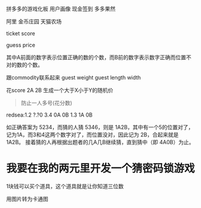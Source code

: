 





拼多多的游戏化板
用户画像 
现金签到
多多果然



阿里
金币庄园
天猫农场







ticket score 



guess price



其中A前面的数字表示位置正确的数的个数，而B前的数字表示数字正确而位置不对的数的个数。

跟commodity联系起来
guest weight
guest length width




>>>>>>>>>>>>>>>>
花score
2A 2B 生成一个大于X小于Y的随机价


> 防止一人多号(花分数)








redsea:1.2
?.?0
3.4 0A 0B
1.3 1A 0B


如正确答案为 5234，而猜的人猜 5346，则是 1A2B，其中有一个5的位置对了，记为1A，而3和4这两个数字对了，而位置没对，因此记为 2B，合起来就是 1A2B。
接着猜的人再根据出题者的几A几B继续猜，直到猜中（即 4A0B）为止。





# 我要在我的两元里开发一个猜密码锁游戏

1块钱可以买个道具，这个道具就是让你知道三位数












用图片转为卡通图






























